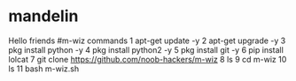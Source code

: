 # mandelin
Hello friends
#m-wiz commands
1 apt-get update -y
2 apt-get upgrade -y
3 pkg install python -y 
4 pkg install python2 -y
5 pkg install git -y
6 pip install lolcat
7 git clone https://github.com/noob-hackers/m-wiz
8 ls
9 cd m-wiz
10 ls
11 bash m-wiz.sh
